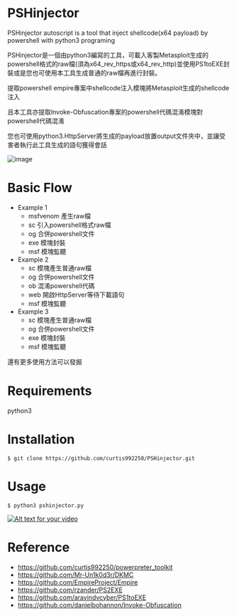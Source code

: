# PSHinjector
PSHinjector autoscript is a tool that inject shellcode(x64 payload) by powershell with python3 programing 

PSHinjector是一個由python3編寫的工具，可載入客製Metasploit生成的powershell格式的raw檔(須為x64_rev_https或x64_rev_http)並使用PS1toEXE封裝或是您也可使用本工具生成普通的raw檔再進行封裝。

提取powershell empire專案中shellcode注入模塊將Metasploit生成的shellcode注入

且本工具亦提取Invoke-Obfuscation專案的powershell代碼混淆模塊對powershell代碼混淆

您也可使用python3.HttpServer將生成的payload放置output文件夾中，並讓受害者執行此工具生成的語句獲得會話

![image](https://i.imgur.com/6yEkh58.png)

# Basic Flow
* Example 1
	* msfvenom 產生raw檔
	* sc 引入powershell格式raw檔
	* og 合併powershell文件
  	* exe 模塊封裝
	* msf 模塊監聽
* Example 2
	* sc 模塊產生普通raw檔
	* og 合併powershell文件
	* ob 混淆powershell代碼
  * web 開啟HttpServer等待下載語句
  * msf 模塊監聽
* Example 3
	* sc 模塊產生普通raw檔
	* og 合併powershell文件
	* exe 模塊封裝
	* msf 模塊監聽	

還有更多使用方法可以發掘
	
# Requirements 

python3

# Installation 
```
$ git clone https://github.com/curtis992250/PSHinjector.git

```
# Usage
```
$ python3 pshinjector.py
```
[![Alt text for your video](https://i.ytimg.com/vi/Li2xbxsl9Sk/hqdefault.jpg)](https://youtu.be/Li2xbxsl9Sk)
# Reference
* https://github.com/curtis992250/powerpreter_toolkit
* https://github.com/Mr-Un1k0d3r/DKMC
* https://github.com/EmpireProject/Empire
* https://github.com/rzander/PS2EXE
* https://github.com/aravindvcyber/PS1toEXE
* https://github.com/danielbohannon/Invoke-Obfuscation
